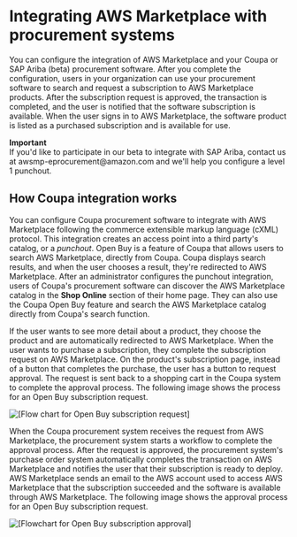 # Integrating AWS Marketplace with procurement systems<a name="procurement-system-integration"></a>

You can configure the integration of AWS Marketplace and your Coupa or SAP Ariba \(beta\) procurement software\. After you complete the configuration, users in your organization can use your procurement software to search and request a subscription to AWS Marketplace products\. After the subscription request is approved, the transaction is completed, and the user is notified that the software subscription is available\. When the user signs in to AWS Marketplace, the software product is listed as a purchased subscription and is available for use\.

**Important**  
If you'd like to participate in our beta to integrate with SAP Ariba, contact us at awsmp\-eprocurement@amazon\.com and we'll help you configure a level 1 punchout\.

## How Coupa integration works<a name="procurement-system-integration-how-it-works"></a>

You can configure Coupa procurement software to integrate with AWS Marketplace following the commerce extensible markup language \(cXML\) protocol\. This integration creates an access point into a third party's catalog, or a *punchout*\. Open Buy is a feature of Coupa that allows users to search AWS Marketplace, directly from Coupa\. Coupa displays search results, and when the user chooses a result, they're redirected to AWS Marketplace\. After an administrator configures the punchout integration, users of Coupa's procurement software can discover the AWS Marketplace catalog in the **Shop Online** section of their home page\. They can also use the Coupa Open Buy feature and search the AWS Marketplace catalog directly from Coupa's search function\. 

 If the user wants to see more detail about a product, they choose the product and are automatically redirected to AWS Marketplace\. When the user wants to purchase a subscription, they complete the subscription request on AWS Marketplace\. On the product's subscription page, instead of a button that completes the purchase, the user has a button to request approval\. The request is sent back to a shopping cart in the Coupa system to complete the approval process\. The following image shows the process for an Open Buy subscription request\.

 ![\[Flow chart for Open Buy subscription request\]](http://docs.aws.amazon.com/marketplace/latest/buyerguide/images/coupa-flow-01.png) 

 When the Coupa procurement system receives the request from AWS Marketplace, the procurement system starts a workflow to complete the approval process\. After the request is approved, the procurement system's purchase order system automatically completes the transaction on AWS Marketplace and notifies the user that their subscription is ready to deploy\. AWS Marketplace sends an email to the AWS account used to access AWS Marketplace that the subscription succeeded and the software is available through AWS Marketplace\. The following image shows the approval process for an Open Buy subscription request\.

 ![\[Flowchart for Open Buy subscription approval\]](http://docs.aws.amazon.com/marketplace/latest/buyerguide/images/coupa-flow-02.png) 